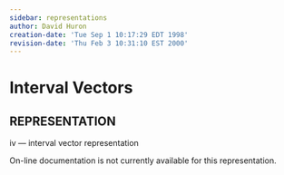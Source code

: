 ```yaml
---
sidebar: representations
author: David Huron
creation-date: 'Tue Sep 1 10:17:29 EDT 1998'
revision-date: 'Thu Feb 3 10:31:10 EST 2000'
---
```



Interval Vectors
===========================================

## REPRESENTATION ##

<span class="rep">iv</span> &mdash; interval vector representation

On-line documentation is not currently available for this
representation.

